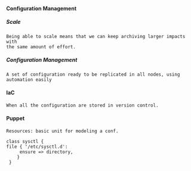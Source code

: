 #### Configuration Management

##### Scale
	
	Being able to scale means that we can keep archiving larger impacts with
	the same amount of effort.

##### Configuration Management

	A set of configuration ready to be replicated in all nodes, using automation easily
	
#### IaC

	When all the configuration are stored in version control.

#### Puppet

	Resources: basic unit for modeling a conf.
	
	class sysctl {
	file { '/etc/sysctl.d':
	     ensure => directory,
        }
     }


